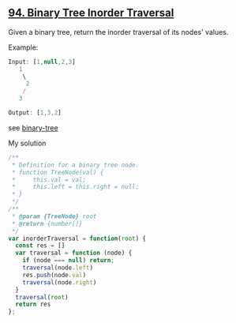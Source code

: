 ## [94. Binary Tree Inorder Traversal](https://leetcode.com/problems/binary-tree-inorder-traversal/)

Given a binary tree, return the inorder traversal of its nodes' values.

Example:

```js
Input: [1,null,2,3]
   1
    \
     2
    /
   3

Output: [1,3,2]

```

see [binary-tree](../algorithms/binary-tree.md)

My solution

```js
/**
 * Definition for a binary tree node.
 * function TreeNode(val) {
 *     this.val = val;
 *     this.left = this.right = null;
 * }
 */
/**
 * @param {TreeNode} root
 * @return {number[]}
 */
var inorderTraversal = function(root) {
  const res = []
  var traversal = function (node) {
    if (node === null) return;
    traversal(node.left)
    res.push(node.val)
    traversal(node.right)
  }
  traversal(root)
  return res
};
```
